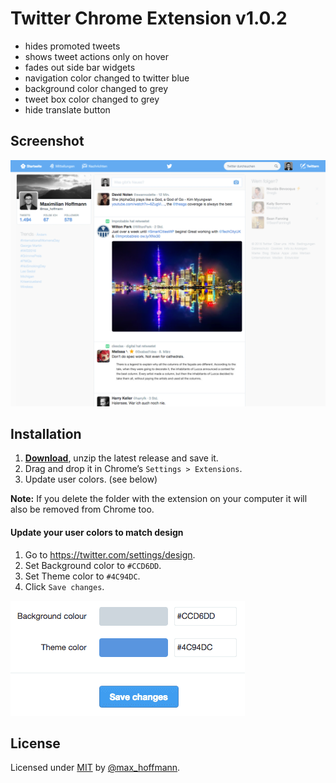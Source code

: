 # Twitter Chrome Extension v1.0.2

- hides promoted tweets
- shows tweet actions only on hover
- fades out side bar widgets
- navigation color changed to twitter blue
- background color changed to grey
- tweet box color changed to grey
- hide translate button

## Screenshot

![screenshot](screenshot.png)

## Installation

1. **[Download](https://github.com/maxhoffmann/twitter-chrome-extension/archive/master.zip)**, unzip the latest release and save it.
2. Drag and drop it in Chrome’s `Settings > Extensions`.
3. Update user colors. (see below)

__Note:__ If you delete the folder with the extension on your computer it will also be removed from Chrome too.

#### Update your user colors to match design

1. Go to https://twitter.com/settings/design.
2. Set Background color to `#CCD6DD`.
3. Set Theme color to `#4C94DC`.
4. Click `Save changes`.

![user colors](usercolors.png)

## License

Licensed under [MIT](LICENSE) by [@max_hoffmann](https://twitter.com/max_hoffmann).
